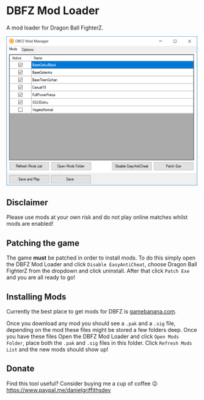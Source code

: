 # DBFZ Mod Loader

A mod loader for Dragon Ball FighterZ.

<img src="screenshot.png" width="500px" />

## Disclaimer

Please use mods at your own risk and do not play online matches whilst mods are enabled!

## Patching the game

The game **must** be patched in order to install mods. 
To do this simply open the DBFZ Mod Loader and click `Disable EasyAntiCheat`, choose Dragon Ball FighterZ from the dropdown and click uninstall. 
After that click `Patch Exe` and you are all ready to go!

## Installing Mods

Currently the best place to get mods for DBFZ is [gamebanana.com](https://gamebanana.com/skins/games/6246).

Once you download any mod you should see a `.pak` and a `.sig` file, depending on the mod these files might be stored a few folders deep. Once you have these files
Open the DBFZ Mod Loader and click `Open Mods Folder`, place both the `.pak` and `.sig` files in this folder. Click `Refresh Mods List` and the new mods should show up! 

## Donate

Find this tool useful? Consider buying me a cup of coffee 😉
https://www.paypal.me/danielgriffithsdev